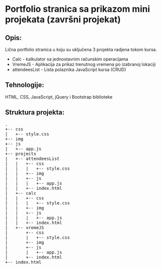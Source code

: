 # Portfolio stranica sa prikazom mini projekata (završni projekat)

## Opis: 
Lična portfolio stranica u koju su uključena 3 projekta radjena tokom kursa.
- Calc - kalkulator sa jednostavnim računskim operacijama
- VremeJS - Aplikacija za prikaz trenutnog vremena po izabranoj lokaciji
- attendeesList - Lista polaznika JavaScript kursa (CRUD)


## Tehnologije:
HTML, CSS, JavaScript, jQuery i Bootstrap biblioteke


## Struktura projekta:
<pre>
.  
+-- css  
|   +-- style.css  
+-- img
+-- js
|   +-- app.js
+-- projects
|   +-- attendeesList
|   |   +-- css
|   |   |   +-- style.css
|   |   +-- img
|   |   +-- js
|   |   |   +-- app.js
|   |   +-- index.html
|   +-- calc
|   |   +-- css
|   |   |   +-- style.css
|   |   +-- img
|   |   +-- js
|   |   |   +-- app.js
|   |   +-- index.html
|   +-- vremeJS
|       +-- css
|       |   +-- style.css
|       +-- img
|       +-- js
|       |   +-- app.js
|       +-- index.html
+-- index.html
</pre>